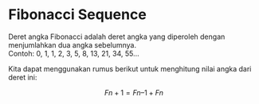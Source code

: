 # Fibonacci Sequence

Deret angka Fibonacci adalah deret angka yang diperoleh dengan menjumlahkan dua angka sebelumnya. <br>
Contoh: 0, 1, 1, 2, 3, 5, 8, 13, 21, 34, 55…

Kita dapat menggunakan rumus berikut untuk menghitung nilai angka dari deret ini:

$$
Fn + 1 = Fn – 1 + Fn
$$
